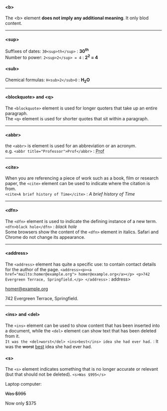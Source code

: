 #### &lt;b&gt;
The <b\> element **does not imply any additional meaning**. It only blod content.   

---
#### &lt;sup&gt;
Suffixes of dates: `30<sup>th</sup>` : **30<sup>th</sup>**   
Number to power: `2<sup>2</sup> = 4` : **2<sup>2</sup> = 4**

#### &lt;sub&gt;
Chemical formulas: `H<sub>2</sub>O` : **H<sub>2</sub>O**

---
#### &lt;blockquote&gt; and &lt;q&gt;
The `<blockquote>` element is used for longer quoters that take up an entire paragraph.   
The `<q>` element is used for shorter quotes that sit within a paragraph.

---
#### &lt;abbr&gt;
the `<abbr>` is element is used for an abbreviation or an acronym.  
e.g. `<abbr title="Professor">Prof</abbr>` : <abbr title="Professor">Prof</abbr>

---
#### &lt;cite&gt;
When you are referencing a piece of work such as a book, film or research paper, the
`<cite>` element can be used to indicate where the citation is from.   
`<cite>A brief history of Time</cite>` : <cite>A brief history of Time</cite>   

---
#### &lt;dfn&gt;
The `<dfn>` element is used to indicate the defining instance of a new term.   
`<dfn>black hole</dfn>` : <dfn>black hole</dfn>   
Some browsers show the content of the `<dfn>` element in italics. Safari and Chrome do not change its appearance.

---
#### &lt;address&gt;
The `<address>` element has quite a specific use: to contain contact details for the author of
the page.
`<address><p><a href="mailto:homer@example.org"> homer@example.org</a></p> <p>742 Evergreen Terrace, Springfield.</p> </address>` : address><p><a href="mailto:homer@example.org"> homer@example.org</a></p> <p>742 Evergreen Terrace, Springfield.</p> </address>

---
#### &lt;ins&gt; and &lt;del&gt;
The `<ins>` element can be used to show content that has been inserted into a document, while the `<del>` element can show text that has been deleted from it.   
`It was the <del>worst</del> <ins>best</ins> idea she had ever had.` : It was the <del>worst</del> <ins>best</ins> idea she had ever had.   

#### &lt;s&gt;
The `<s>` element indicates something that is no longer accurate or relevant (but that should not be deleted). 
`<s>Was $995</s>`  
<p>Laptop computer:</p>
<p><s>Was $995</s></p>
<p>Now only $375</p>
